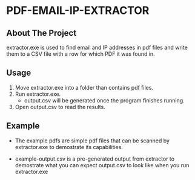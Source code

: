 # PDF-EMAIL-IP-EXTRACTOR
## About The Project
extractor.exe is used to find email and IP addresses in pdf files and write them to a CSV file with a row for which PDF it was found in.

## Usage
1. Move extractor.exe into a folder than contains pdf files.
2. Run extractor.exe.
    * output.csv will be generated once the program finishes running.
3. Open output.csv to read the results.

## Example
* The example pdfs are simple pdf files that can be scanned by extractor.exe to demostrate its capabilities.

* example-output.csv is a pre-generated output from extractor to demostrate what you can expect output.csv to look like when you run extractor.exe